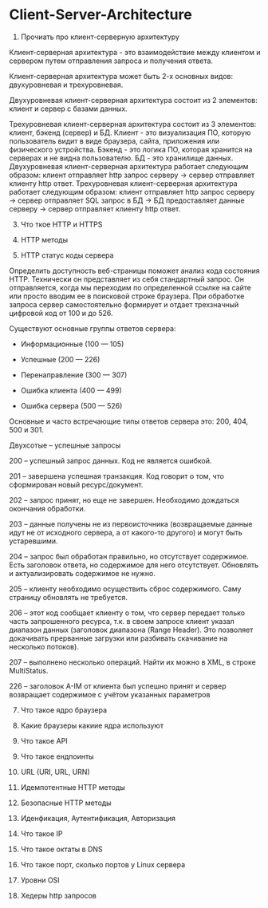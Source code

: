 # Client-Server-Architecture

1) Прочиать про клиент-серверную архитектуру

Клиент-серверная архитектура - это взаимодействие между клиентом и сервером путем отправления запроса и получения ответа.

Клиент-серверная архитектура может быть 2-х основных видов: двухуровневая и трехуровневая.

Двухуровневая клиент-серверная архитектура состоит из 2 элементов: клиент и сервер с базами данных.

Трехуровневая клиент-серверная архитектура состоит из 3 элементов: клиент, бэкенд (сервер) и БД.
Клиент - это визуализация ПО, которую пользователь видит в виде браузера, сайта, приложения или физического устройства.
Бэкенд - это логика ПО, которая хранится на серверах и не видна пользователю.
БД - это хранилище данных.
Двухуровневая клиент-серверная архитектура работает следующим образом: клиент отправляет http запрос серверу → сервер отправляет клиенту http ответ.
Трехуровневая клиент-серверная архитектура работает следующим образом: клиент отправляет http запрос серверу → сервер отправляет SQL запрос в БД → БД предоставляет данные серверу → сервер отправляет клиенту http ответ.

3) Что ткое HTTP и HTTPS


4) HTTP методы



5) HTTP статус коды сервера

Определить доступность веб-страницы поможет анализ кода состояния HTTP. Технически он представляет из себя стандартный запрос. Он отправляется, когда мы переходим по определенной ссылке на сайте или просто вводим ее в поисковой строке браузера. При обработке запроса сервер самостоятельно формирует и отдает трехзначный цифровой код от 100 и до 526. 

Существуют основные группы ответов сервера:

- Информационные (100 — 105)

- Успешные (200 — 226)

- Перенаправление (300 — 307)

- Ошибка клиента (400 — 499)

- Ошибка сервера (500 — 526)

Основные и часто встречающие типы ответов сервера это: 200, 404, 500 и 301.

Двухсотые – успешные запросы

200 – успешный запрос данных. Код не является ошибкой.

201 – завершена успешная транзакция. Код говорит о том, что сформирован новый ресурс/документ.

202 – запрос принят, но еще не завершен. Необходимо дождаться окончания обработки.

203 – данные получены не из первоисточника (возвращаемые данные идут не от исходного сервера, а от какого-то другого) и могут быть устаревшими.

204 – запрос был обработан правильно, но отсутствует содержимое. Есть заголовок ответа, но содержимое для него отсутствует. Обновлять и актуализировать содержимое не нужно.

205 – клиенту необходимо осуществить сброс содержимого. Саму страницу обновлять не требуется.

206 – этот код сообщает клиенту о том, что сервер передает только часть запрошенного ресурса, т.к. в своем запросе клиент указал диапазон данных (заголовок диапазона (Range Header). Это позволяет докачивать прерванные загрузки или разбивать скачивание на несколько потоков).

207 – выполнено несколько операций. Найти их можно в XML, в строке MultiStatus.

226 – заголовок A-IM от клиента был успешно принят и сервер возвращает содержимое с учётом указанных параметров

7) Что такое ядро браузера 

7) Какие браузеры какиие ядра используют

8) Что такое API

9. Что такое ендпоинты

10) URL (URI, URL, URN)

11) Идемпотентные HTTP методы

12) Безопасные HTTP методы

13) Иденфикация, Аутентификация, Авторизация

14) Что такое IP

15) Что такое октаты в DNS

16) Что такое порт, сколько портов у Linux сервера

17) Уровни OSI

18) Хедеры http запросов
